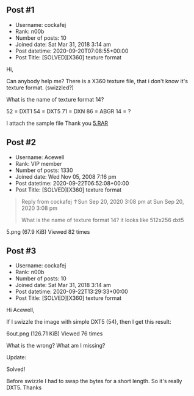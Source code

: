 ## Post #1
- Username: cockafej
- Rank: n00b
- Number of posts: 10
- Joined date: Sat Mar 31, 2018 3:14 am
- Post datetime: 2020-09-20T07:08:55+00:00
- Post Title: [SOLVED][X360] texture format

Hi,

Can anybody help me?
There is a X360 texture file, that i don't know it's texture format. (swizzled?)

What is the name of texture format 14?

52 = DXT1
54 = DXT5
71 = DXN
86 = ABGR
14 = ?

I attach the sample file
Thank you
[5.RAR](https://xentaxbackup.github.io/file/18763_5.RAR)
## Post #2
- Username: Acewell
- Rank: VIP member
- Number of posts: 1330
- Joined date: Wed Nov 05, 2008 7:16 pm
- Post datetime: 2020-09-22T06:52:08+00:00
- Post Title: [SOLVED][X360] texture format

> Reply from cockafej ↑Sun Sep 20, 2020 3:08 pm at Sun Sep 20, 2020 3:08 pm
>
> What is the name of texture format 14?
it looks like 512x256 dxt5  



5.png (67.9 KiB) Viewed 82 times
## Post #3
- Username: cockafej
- Rank: n00b
- Number of posts: 10
- Joined date: Sat Mar 31, 2018 3:14 am
- Post datetime: 2020-09-22T13:29:33+00:00
- Post Title: [SOLVED][X360] texture format

Hi Acewell,

If I swizzle the image with simple DXT5 (54), then I get this result:



6out.png (126.71 KiB) Viewed 76 times



What is the wrong?
What am I missing?

Update:

Solved!

Before swizzle I had to swap the bytes for a short length. So it's really DXT5.
Thanks
